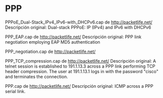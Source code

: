 ﻿PPP
=========

PPPoE_Dual-Stack_IPv4_IPv6-with_DHCPv6.cap de http://packetlife.net/
Descripción original:
Dual-stack PPPoE: IP (IPv4) and IPv6 with DHCPv6

PPP_EAP.cap de http://packetlife.net/
Descripción original:
PPP link negotiation employing EAP MD5 authentication

PPP_negotiation.cap de http://packetlife.net/

PPP_TCP_compression.cap de http://packetlife.net/
Descripción original:
A telnet session is established to 191.1.13.3 across a PPP link performing TCP header compression. The user at 191.1.13.1 logs in with the password "cisco" and terminates the connection.

PPP.cap de http://packetlife.net/
Descripción original:
ICMP across a PPP serial link.

